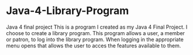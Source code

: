 # Java-4-Library-Program
Java 4 final project
This is a program I created as my Java 4 Final Project.  I choose to create a library program.
This program allows a user, a member or patron, to log into the library program.
When logging in the appropriate menu opens that allows the user to acces the features available to them.
